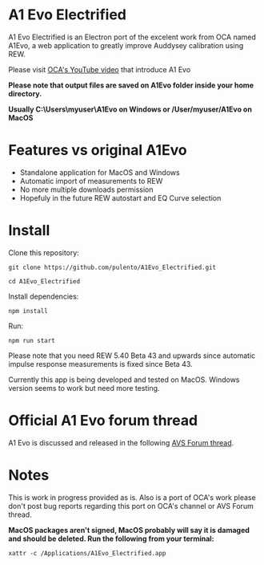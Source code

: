 # A1 Evo Electrified

A1 Evo Electrified is an Electron port of the excelent work from OCA named A1Evo, a web application to greatly improve Auddysey calibration using REW.

Please visit [OCA's YouTube video](https://www.youtube.com/watch?v=lmZ5yV1-wMI) that introduce A1 Evo

**Please note that output files are saved on A1Evo folder inside your home directory.**  

**Usually C:\Users\myuser\A1Evo on Windows or /User/myuser/A1Evo on MacOS**

# Features vs original A1Evo

<ul>
  <li>Standalone application for MacOS and Windows</li>
  <li>Automatic import of measurements to REW</li>
  <li>No more multiple downloads permission</li>
  <li>Hopefuly in the future REW autostart and EQ Curve selection</li>
</ul>

# Install

Clone this repository:
```
git clone https://github.com/pulento/A1Evo_Electrified.git
```
```
cd A1Evo_Electrified
```
Install dependencies:

```
npm install
```

Run:

```
npm run start
```

Please note that you need REW 5.40 Beta 43 and upwards since automatic impulse response measurements is fixed since Beta 43.

Currently this app is being developed and tested on MacOS. Windows version seems to work but need more testing.

# Official A1 Evo forum thread

A1 Evo is discussed and released in the following [AVS Forum thread](https://www.avsforum.com/threads/audyssey-one-oca-does-it-again-and-again.3297198).

# Notes

This is work in progress provided as is. Also is a port of OCA's work please don't post bug reports regarding this port on OCA's channel or AVS Forum thread.

**MacOS packages aren't signed, MacOS probably will say it is damaged and should be deleted. Run the following from your terminal:**

```
xattr -c /Applications/A1Evo_Electrified.app
```
